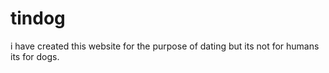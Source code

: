 # tindog
i have created this website for the purpose of dating but its not for humans its for dogs. 
